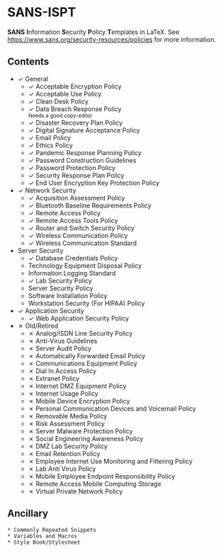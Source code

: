 # SANS-ISPT
<b>SANS</b> <b>I</b>nformation <b>S</b>ecurity <b>P</b>olicy <b>T</b>emplates in LaTeX.
See https://www.sans.org/security-resources/policies for more information.

## Contents
* ✓ General
	* ✓ Acceptable Encryption Policy
	* ✓ Acceptable Use Policy
	* ✓ Clean Desk Policy
	* ✓ Data Breach Response Policy<small><br>Needs a good copy-editor</small>
	* ✓ Disaster Recovery Plan Policy
	* ✓ Digital Signature Acceptance Policy
	* ✓ Email Policy
	* ✓ Ethics Policy
	* ✓ Pandemic Response Planning Policy
	* ✓ Password Construction Guidelines
	* ✓ Password Protection Policy
	* ✓ Security Response Plan Policy
	* ✓ End User Encryption Key Protection Policy
* ✓ Network Security
	* ✓ Acquisition Assessment Policy
	* ✓ Bluetooth Baseline Requirements Policy
	* ✓ Remote Access Policy
	* ✓ Remote Access Tools Policy
	* ✓ Router and Switch Security Policy
	* ✓ Wireless Communication Policy
	* ✓ Wireless Communication Standard
* Server Security
	* ✓ Database Credentials Policy
	* Technology Equipment Disposal Policy
	* Information Logging Standard
	* ✓ Lab Security Policy
	* Server Security Policy
	* Software Installation Policy
	* Workstation Security (For HIPAA) Policy
* ✓ Application Security
	* ✓ Web Application Security Policy
* ✗ Old/Retired
	* ✗ Analog/ISDN Line Security Policy
	* ✗ Anti-Virus Guidelines
	* ✗ Server Audit Policy
	* ✗ Automatically Forwarded Email Policy
	* ✗ Communications Equipment Policy
	* ✗ Dial In Access Policy
	* ✗ Extranet Policy
	* ✗ Internet DMZ Equipment Policy
	* ✗ Internet Usage Policy
	* ✗ Mobile Device Encryption Policy
	* ✗ Personal Communication Devices and Voicemail Policy
	* ✗ Removable Media Policy
	* ✗ Risk Assessment Policy
	* ✗ Server Malware Protection Policy
	* ✗ Social Engineering Awareness Policy
	* ✗ DMZ Lab Security Policy
	* ✗ Email Retention Policy
	* ✗ Employee Internet Use Monitoring and Filtering Policy
	* ✗ Lab Anti Virus Policy
	* ✗ Mobile Employee Endpoint Responsibility Policy
	* ✗ Remote Access Mobile Computing Storage
	* ✗ Virtual Private Network Policy
## Ancillary
	* Commonly Repeated Snippets
	* Variables and Macros
	* Style Book/Stylesheet
